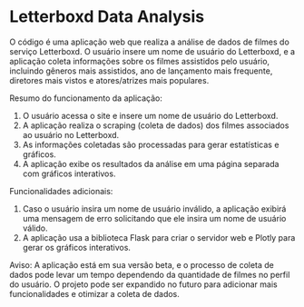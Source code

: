 # Letterboxd Data Analysis

O código é uma aplicação web que realiza a análise de dados de filmes do serviço Letterboxd. O usuário insere um nome de usuário do Letterboxd, e a aplicação coleta informações sobre os filmes assistidos pelo usuário, incluindo gêneros mais assistidos, ano de lançamento mais frequente, diretores mais vistos e atores/atrizes mais populares.

Resumo do funcionamento da aplicação:

1. O usuário acessa o site e insere um nome de usuário do Letterboxd.
2. A aplicação realiza o scraping (coleta de dados) dos filmes associados ao usuário no Letterboxd.
3. As informações coletadas são processadas para gerar estatísticas e gráficos.
4. A aplicação exibe os resultados da análise em uma página separada com gráficos interativos.
   
Funcionalidades adicionais:
1. Caso o usuário insira um nome de usuário inválido, a aplicação exibirá uma mensagem de erro solicitando que ele insira um nome de usuário válido.
2. A aplicação usa a biblioteca Flask para criar o servidor web e Plotly para gerar os gráficos interativos.

Aviso:
A aplicação está em sua versão beta, e o processo de coleta de dados pode levar um tempo dependendo da quantidade de filmes no perfil do usuário. O projeto pode ser expandido no futuro para adicionar mais funcionalidades e otimizar a coleta de dados.
